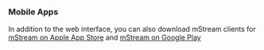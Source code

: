 ### Mobile Apps

In addition to the web interface, you can also download mStream clients for [mStream on Apple App Store](https://apps.apple.com/us/app/mstream-player/id1605378892) and [mStream on Google Play](https://play.google.com/store/apps/details?id=mstream.music&hl=en_US&gl=US)